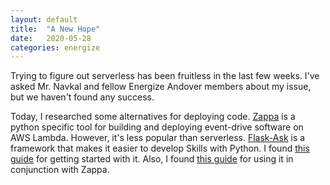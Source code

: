 ```yaml
---
layout: default
title:  "A New Hope"
date:   2020-05-28
categories: energize
---
```


Trying to figure out serverless has been fruitless in the last few weeks. I've asked Mr. Navkal and fellow Energize 
Andover members about my issue, but we haven't found any success.

Today, I researched some alternatives for deploying code. [Zappa](https://github.com/Miserlou/Zappa) is a python 
specific tool for building and deploying event-drive software on AWS Lambda. However, it's less popular than 
serverless. 
[Flask-Ask](https://flask-ask.readthedocs.io/en/latest/index.html) is a framework that makes it easier to develop 
Skills with Python. I found 
[this guide](https://developer.amazon.com/blogs/post/Tx14R0IYYGH3SKT/Flask-Ask-A-New-Python-Framework-for-Rapid-Alexa-Skills-Kit-Development) 
for getting started with it. Also, I found 
[this guide](https://developer.amazon.com/blogs/alexa/post/8e8ad73a-99e9-4c0f-a7b3-60f92287b0bf/new-alexa-tutorial-deploy-flask-ask-skills-to-aws-lambda-with-zappa) 
for using it in conjunction with Zappa.
